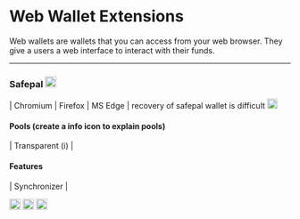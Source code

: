 # Web Wallet Extensions

Web wallets are wallets that you can access from your web browser. They give a users a web interface to interact with their funds.

---

### Safepal [<img src="https://raw.githubusercontent.com/FortAwesome/Font-Awesome/6.x/svgs/solid/arrow-up-right-from-square.svg" width="20" height="20">](https://www.safepal.com/)
| Chromium | Firefox | MS Edge | recovery of safepal wallet is difficult  <img src="https://raw.githubusercontent.com/FortAwesome/Font-Awesome/6.x/svgs/solid/triangle-exclamation.svg" width="18" height="18">


#### Pools (create a info icon to explain pools)
| Transparent (i) |

#### Features
| Synchronizer |


<img src="https://raw.githubusercontent.com/FortAwesome/Font-Awesome/6.x/svgs/solid/arrow-up-right-from-square.svg" width="20" height="20">

<img src="https://raw.githubusercontent.com/FortAwesome/Font-Awesome/6.x/svgs/solid/square-up-right.svg" width="20" height="20">

<img src="https://raw.githubusercontent.com/FortAwesome/Font-Awesome/6.x/svgs/solid/square-arrow-up-right.svg" width="20" height="20">




